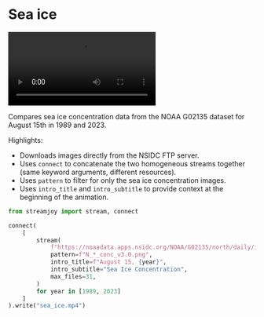 # Sea ice

<video controls="true" allowfullscreen="true">
<source src="https://github.com/ahuang11/streamjoy/assets/15331990/f141fe3e-1435-4ddb-a8cc-f09cf1850c6e" type="video/mp4">
</video>

Compares sea ice concentration data from the NOAA G02135 dataset for August 15th in 1989 and 2023.

Highlights:

- Downloads images directly from the NSIDC FTP server.
- Uses `connect` to concatenate the two homogeneous streams together (same keyword arguments, different resources).
- Uses `pattern` to filter for only the sea ice concentration images.
- Uses `intro_title` and `intro_subtitle` to provide context at the beginning of the animation.

```python hl_lines="3 6-9"
from streamjoy import stream, connect

connect(
    [
        stream(
            f"https://noaadata.apps.nsidc.org/NOAA/G02135/north/daily/images/{year}/08_Aug/",
            pattern=f"N_*_conc_v3.0.png",
            intro_title=f"August 15, {year}",
            intro_subtitle="Sea Ice Concentration",
            max_files=31,
        )
        for year in [1989, 2023]
    ]
).write("sea_ice.mp4")
```
